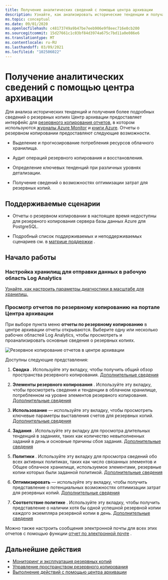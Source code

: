 ```yaml
---
title: Получение аналитических сведений с помощью центра архивации
description: Узнайте, как анализировать исторические тенденции и получать более подробные сведения о резервных копиях с помощью центра архивации.
ms.topic: conceptual
ms.date: 09/01/2020
ms.openlocfilehash: c48173749a9b47be7eeb906e9f8eec716e0cb200
ms.sourcegitcommit: 15d27661c1c03bf84d3974a675c7bd11a0e086e6
ms.translationtype: MT
ms.contentlocale: ru-RU
ms.lasthandoff: 03/09/2021
ms.locfileid: "102506022"
---
```

# <a name="obtain-insights-using-backup-center"></a>Получение аналитических сведений с помощью центра архивации

Для анализа исторических тенденций и получения более подробных сведений о резервных копиях Центр архивации предоставляет интерфейс для [резервного копирования отчетов](configure-reports.md), в котором используются [журналы Azure Monitor](../azure-monitor/logs/data-platform-logs.md) и [книги Azure](../azure-monitor/visualize/workbooks-overview.md). Отчеты о резервном копировании предоставляют следующие возможности.

- Выделение и прогнозирование потребления ресурсов облачного хранилища.

- Аудит операций резервного копирования и восстановления.

- Определение ключевых тенденций при различных уровнях детализации.

- Получение сведений о возможностях оптимизации затрат для резервных копий.

## <a name="supported-scenarios"></a>Поддерживаемые сценарии

- Отчеты о резервном копировании в настоящее время недоступны для резервного копирования сервера базы данных Azure для PostgreSQL.

- Подробный список поддерживаемых и неподдерживаемых сценариев см. в [матрице поддержки](backup-center-support-matrix.md) .

## <a name="get-started"></a>Начало работы

### <a name="configure-your-vaults-to-send-data-to-a-log-analytics-workspace"></a>Настройка хранилищ для отправки данных в рабочую область Log Analytics

[Узнайте, как настроить параметры диагностики в масштабе для хранилищ.](./configure-reports.md#get-started)

### <a name="view-backup-reports-in-the-backup-center-portal"></a>Просмотр отчетов по резервному копированию на портале Центра архивации

При выборе пункта меню **отчеты по резервному копированию** в центре архивации отчеты открываются. Выберите одну или несколько рабочих областей Log Analytics, чтобы просмотреть и проанализировать основные сведения о резервных копиях.

![Резервное копирование отчетов в центре архивации](./media/backup-center-obtain-insights/backup-center-backup-reports.png)

Доступны следующие представления:

1. **Сводка** . Используйте эту вкладку, чтобы получить общий обзор пространства резервного копирования. [Дополнительные сведения](./configure-reports.md#summary)

2. **Элементы резервного копирования** . Используйте эту вкладку, чтобы просмотреть сведения и тенденции в облачном хранилище, потребленном на уровне элементов резервного копирования. [Дополнительные сведения](./configure-reports.md#backup-items)

3. **Использование** — используйте эту вкладку, чтобы просмотреть ключевые параметры выставления счетов для резервных копий. [Дополнительные сведения](./configure-reports.md#usage)

4. **Задания** . Используйте эту вкладку для просмотра длительных тенденций в заданиях, таких как количество невыполненных заданий в день и основные причины сбоя задания. [Дополнительные сведения](./configure-reports.md#jobs)

5. **Политики** . Используйте эту вкладку для просмотра сведений обо всех активных политиках, таких как число связанных элементов и Общее облачное хранилище, используемое элементами, резервные копии которых были заданной политикой. [Дополнительные сведения](./configure-reports.md#policies)

6. **Оптимизировать** — используйте эту вкладку, чтобы получить представление о потенциальных возможностях оптимизации затрат для резервных копий. [Дополнительные сведения](./configure-reports.md#optimize)

7. **Соответствие политике** . Используйте эту вкладку, чтобы получить представление о наличии хотя бы одной успешной резервной копии каждого экземпляра резервной копии в день. [Дополнительные сведения](./configure-reports.md#policy-adherence)

Можно также настроить сообщения электронной почты для всех этих отчетов с помощью функции [отчет по электронной почте](backup-reports-email.md) .

## <a name="next-steps"></a>Дальнейшие действия

- [Мониторинг и эксплуатация резервных копий](backup-center-monitor-operate.md)
- [Управление пространством резервного копирования](backup-center-govern-environment.md)
- [Выполнение действий с помощью центра архивации](backup-center-actions.md)